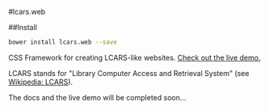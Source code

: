 #lcars.web

##Install

```bash
bower install lcars.web --save
```

CSS Framework for creating LCARS-like websites. [Check out the live demo.](http://tklepzig.github.io/lcars.web/)

LCARS stands for "Library Computer Access and Retrieval System" (see [Wikipedia: LCARS](https://en.wikipedia.org/wiki/LCARS)).

The docs and the live demo will be completed soon...
